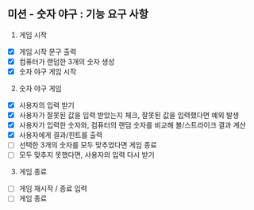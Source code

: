## 미션 - 숫자 야구 : 기능 요구 사항

1. 게임 시작

- [x] 게임 시작 문구 출력
- [x] 컴퓨터가 랜덤한 3개의 숫자 생성
- [x] 숫자 야구 게임 시작

2. 숫자 야구 게임

- [x] 사용자의 입력 받기
- [x] 사용자가 잘못된 값을 입력 받았는지 체크, 잘못된 값을 입력했다면 예외 발생
- [x] 사용자가 입력한 숫자와, 컴퓨터의 랜덤 숫자를 비교해 볼/스트라이크 결과 계산
- [x] 사용자에게 결과/힌트를 출력
- [ ] 선택한 3개의 숫자를 모두 맞추었다면 게임 종료
- [ ] 모두 맞추지 못했다면, 사용자의 입력 다시 받기

3. 게임 종료

- [ ] 게임 재시작 / 종료 입력
- [ ] 게임 종료
